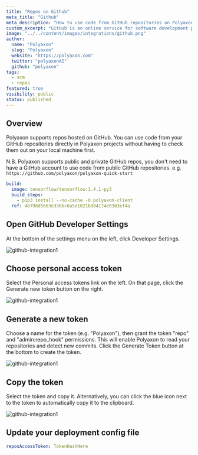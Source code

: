 ```yaml
---
title: "Repos on Github"
meta_title: "Github"
meta_description: "How to use code from GitHub repositories on Polyaxon. You can use code from your GitHub repositories directly in Polyaxon projects without having to check them out on your local machine first."
custom_excerpt: "GitHub is an online service for software development projects that use the Git revision control system."
image: "../../content/images/integrations/github.png"
author:
  name: "Polyaxon"
  slug: "Polyaxon"
  website: "https://polyaxon.com"
  twitter: "polyaxonAI"
  github: "polyaxon"
tags: 
  - scm
  - repos
featured: true
visibility: public
status: published
---
```


## Overview

Polyaxon supports repos hosted on GitHub. 
You can use code from your GitHub repositories directly in Polyaxon projects without 
having to check them out on your local machine first. 

N.B. Polyaxon supports public and private GitHub repos, you don't need to have a GitHub account
to use code from public GitHub repositories. e.g. `https://github.com/polyaxon/polyaxon-quick-start`

```yaml
build:
  image: tensorflow/tensorflow:1.4.1-py3
  build_steps:
    - pip3 install --no-cache -U polyaxon-client
  ref: 4b798d5663e336bc6a5e1021bd84174e0303ef4a
```

## Open GitHub Developer Settings
At the bottom of the settings menu on the left, click Developer Settings.

![github-integration1](../../content/images/integrations/github/img1.png)

## Choose personal access token
Select the Personal access tokens link on the left. On that page, click the Generate new token button on the right.

![github-integration1](../../content/images/integrations/github/img2.png)

## Generate a new token

Choose a name for the token (e.g. "Polyaxon"), 
then grant the token "repo" and "admin:repo_hook" permissions. 
This will enable Polyaxon to read your repositories and detect new commits. 
Click the Generate Token button at the bottom to create the token.

![github-integration1](../../content/images/integrations/github/img3.png)

## Copy the token

Select the token and copy it. Alternatively, 
you can click the blue icon next to the token to automatically copy it to the clipboard.

![github-integration1](../../content/images/integrations/github/img4.png)


## Update your deployment config file

```yaml
reposAccessToken: TokenHashHere
```
